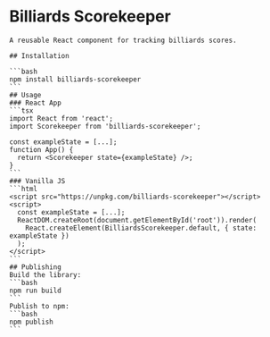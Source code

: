 # Billiards Scorekeeper

    A reusable React component for tracking billiards scores.

    ## Installation

    ```bash
    npm install billiards-scorekeeper
    ```
    ## Usage
    ### React App
    ```tsx
    import React from 'react';
    import Scorekeeper from 'billiards-scorekeeper';

    const exampleState = [...];
    function App() {
      return <Scorekeeper state={exampleState} />;
    }
    ```
    ### Vanilla JS
    ```html
    <script src="https://unpkg.com/billiards-scorekeeper"></script>
    <script>
      const exampleState = [...];
      ReactDOM.createRoot(document.getElementById('root')).render(
        React.createElement(BilliardsScorekeeper.default, { state: exampleState })
      );
    </script>
    ```
    ## Publishing
    Build the library:
    ```bash
    npm run build
    ```
    Publish to npm:
    ```bash
    npm publish
    ```
